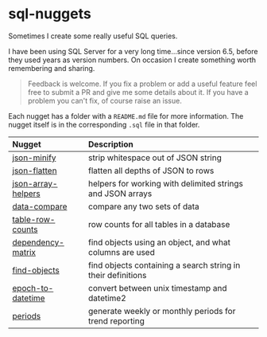 # sql-nuggets

Sometimes I create some really useful SQL queries.

I have been using SQL Server for a very long time...since version 6.5, before they used years as version numbers. On occasion I create something worth remembering and sharing.

>Feedback is welcome. If you fix a problem or add a useful feature feel free to submit a PR and give me some details about it. If you have a problem you can't fix, of course raise an issue.

Each nugget has a folder with a `README.md` file for more information. The nugget itself is in the corresponding `.sql` file in that folder.

|Nugget|Description|
|:---|:---|
|[json-minify](/nuggets/json-minify)|strip whitespace out of JSON string|
|[json-flatten](/nuggets/json-flatten)|flatten all depths of JSON to rows|
|[json-array-helpers](/nuggets/json-array-helpers)|helpers for working with delimited strings and JSON arrays|
|[data-compare](/nuggets/data-compare)|compare any two sets of data|
|[table-row-counts](/nuggets/table-row-counts)|row counts for all tables in a database|
|[dependency-matrix](/nuggets/dependency-matrix)|find objects using an object, and what columns are used|
|[find-objects](/nuggets/find-objects)|find objects containing a search string in their definitions|
|[epoch-to-datetime](/nuggets/epoch-to-datetime/)|convert between unix timestamp and datetime2|
|[periods](/nuggets/periods)|generate weekly or monthly periods for trend reporting|
